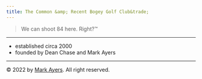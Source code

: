```yaml
---
title: The Common &amp; Recent Bogey Golf Club&trade;
---
```


> We can shoot 84 here. Right?&trade;

***

- established circa 2000
- founded by Dean Chase and Mark Ayers

***

&copy; 2022 by [Mark Ayers](https://philoserf.com/). All right reserved.
